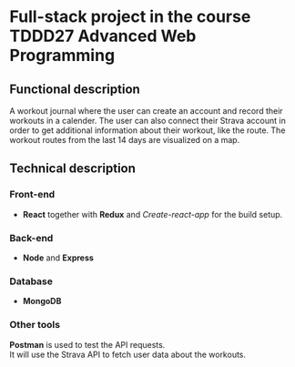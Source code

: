 # Full-stack project in the course TDDD27 Advanced Web Programming
## Functional description

A workout journal where the user can create an account and record their workouts in a calender. The user can also connect their Strava account in order to get additional information about their workout, like the route. The workout routes from the last 14 days are visualized on a map.   


## Technical description
### Front-end
- **React** together with **Redux** and _Create-react-app_ for the build setup.  
### Back-end
- **Node** and **Express**
### Database
- **MongoDB**
### Other tools
**Postman** is used to test the API requests.  
It will use the Strava API to fetch user data about the workouts. 
